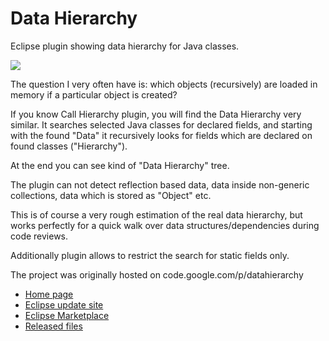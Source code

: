# Data Hierarchy
Eclipse plugin showing data hierarchy for Java classes.

<img src="http://andrei.gmxhome.de/images/data_hierarchy_view.png"/>

The question I very often have is: which objects (recursively) are loaded in memory if a particular object is created?

If you know Call Hierarchy plugin, you will find the Data Hierarchy very similar. It searches selected Java classes for declared fields, and starting with the found "Data" it recursively looks for fields which are declared on found classes ("Hierarchy").

At the end you can see kind of "Data Hierarchy" tree.

The plugin can not detect reflection based data, data inside non-generic collections, data which is stored as "Object" etc.

This is of course a very rough estimation of the real data hierarchy, but works perfectly for a quick walk over data structures/dependencies during code reviews.

Additionally plugin allows to restrict the search for static fields only.

The project was originally hosted on code.google.com/p/datahierarchy

  * [Home page](http://andrei.gmxhome.de/datahierarchy/index.html)
  * [Eclipse update site](http://andrei.gmxhome.de/eclipse)
  * [Eclipse Marketplace](https://marketplace.eclipse.org/content/data-hierarchy) 
  * [Released files](https://bintray.com/iloveeclipse/plugins/DataHierarchy/view/files)

